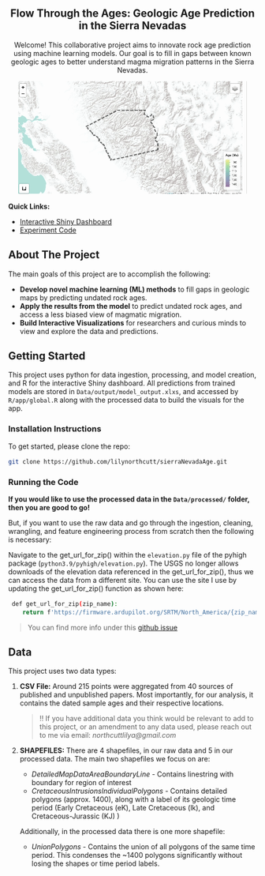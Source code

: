 <!-- PROJECT LOGO AND INTRO SECTION -->
<br />
<div align="center">
  <h2 align="center">Flow Through the Ages: Geologic Age Prediction in the Sierra Nevadas</h2>

  <p align="center">
    Welcome! This collaborative project aims to innovate rock age prediction using machine learning models. 
    Our goal is to fill in gaps between known geologic ages to better understand magma migration patterns 
    in the Sierra Nevadas.
</p>
  
<p align="center">
    <img src="img/geo-animation.gif" alt="animated" />
</p>

</div>

__Quick Links:__
* [Interactive Shiny Dashboard](https://iawc6a-lily-northcutt.shinyapps.io/geoAges/)
* [Experiment Code](main_experiment.ipynb)

<!-- About The Project -->
## About The Project 
The main goals of this project are to accomplish the following:
*  __Develop novel machine learning (ML) methods__ to fill gaps in geologic 
maps by predicting undated rock ages.
* __Apply the results from the model__ to predict undated rock ages, and access a less biased view of 
magmatic migration.
*  __Build Interactive Visualizations__ for researchers and curious minds to view and explore the data and predictions.


<!-- Getting Started -->
## Getting Started
This project uses python for data ingestion, processing, and model creation, and R for the interactive Shiny dashboard.
All predictions from trained models are stored in `Data/output/model_output.xlxs`, and accessed by  
`R/app/global.R` along with the processed data to build the visuals for the app.


<!-- Installation Instructions -->
### Installation Instructions
To get started, please clone the repo:
```bash
git clone https://github.com/lilynorthcutt/sierraNevadaAge.git
```


<!-- Running the Code -->
### Running the Code
__If you would like to use the processed data in the `Data/processed/` folder, then you are
good to go!__ 

But, if you want to use the raw data and go through the ingestion, cleaning, wrangling, and feature engineering process
from scratch then the following is necessary:

Navigate to the get_url_for_zip() within the `elevation.py` file of the pyhigh package (`python3.9/pyhigh/elevation.py`). 
The USGS no longer allows downloads of the elevation data referenced in the get_url_for_zip(), thus we can access the data from 
a different site. You can use the site I use by updating the get_url_for_zip() function as shown here:

```bash
 def get_url_for_zip(zip_name):
    return f'https://firmware.ardupilot.org/SRTM/North_America/{zip_name}'
```
> You can find more info under this [github issue](https://github.com/sgherbst/pyhigh/issues/1)


<!-- Data -->
## Data
This project uses two data types:

1. __CSV File:__ Around 215 points were aggregated from 40 sources of published and unpublished papers. Most importantly,
for our analysis, it contains the dated sample ages and their respective locations.
    > :bangbang: If you have additional data you think would be relevant to add to this project, or an amendment to any data used,
please reach out to me via email: _northcuttlilya@gmail.com_

2. __SHAPEFILES:__ There are 4 shapefiles, in our raw data and 5 in our processed data. The main two shapefiles we focus on are:
    
   * *DetailedMapDataAreaBoundaryLine* - Contains linestring with boundary for region of interest
   *  *CretaceousIntrusionsIndividualPolygons* - Contains detailed polygons (approx. 1400), along with a label of its geologic time period
      (Early Cretaceous (eK), Late Cretaceous (lk), and Cretaceous-Jurassic (KJ) )

   Additionally, in the processed data there is one more shapefile:
   
   * _UnionPolygons_ - Contains the union of all polygons of the same time period. This condenses the ~1400 polygons significantly
   without losing the shapes or time period labels.
